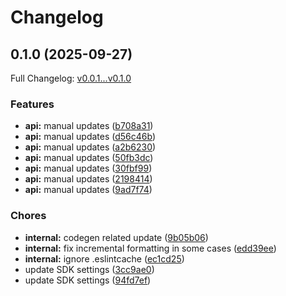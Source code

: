 # Changelog

## 0.1.0 (2025-09-27)

Full Changelog: [v0.0.1...v0.1.0](https://github.com/promptingcompany/sdk-typescript/compare/v0.0.1...v0.1.0)

### Features

* **api:** manual updates ([b708a31](https://github.com/promptingcompany/sdk-typescript/commit/b708a31fd0602f2f2f1aa48e3bd6cd7fae8182bc))
* **api:** manual updates ([d56c46b](https://github.com/promptingcompany/sdk-typescript/commit/d56c46bdfc0f28b9f7ff6c73be6db04957f1b460))
* **api:** manual updates ([a2b6230](https://github.com/promptingcompany/sdk-typescript/commit/a2b62302acd9a05dc57803d8d04234afdc7fcc17))
* **api:** manual updates ([50fb3dc](https://github.com/promptingcompany/sdk-typescript/commit/50fb3dc74333d75ae9f361d016a2c17d0b28a091))
* **api:** manual updates ([30fbf99](https://github.com/promptingcompany/sdk-typescript/commit/30fbf991acc0363c799db26fc9f3979e2d5a8f3f))
* **api:** manual updates ([2198414](https://github.com/promptingcompany/sdk-typescript/commit/2198414f2d08ff173c839ea844889330dfce8da3))
* **api:** manual updates ([9ad7f74](https://github.com/promptingcompany/sdk-typescript/commit/9ad7f745cbf3c62328c7b343e92d460fca9d8233))


### Chores

* **internal:** codegen related update ([9b05b06](https://github.com/promptingcompany/sdk-typescript/commit/9b05b0629b07e5ea75561151855269d4750f0a14))
* **internal:** fix incremental formatting in some cases ([edd39ee](https://github.com/promptingcompany/sdk-typescript/commit/edd39eea92fd055f59b29a94d957ba6f62243f98))
* **internal:** ignore .eslintcache ([ec1cd25](https://github.com/promptingcompany/sdk-typescript/commit/ec1cd25af63ef6a9c60d2f6b3221c69b0e973860))
* update SDK settings ([3cc9ae0](https://github.com/promptingcompany/sdk-typescript/commit/3cc9ae08c99b35acd13ed9ae23bf2088bcbf52bd))
* update SDK settings ([94fd7ef](https://github.com/promptingcompany/sdk-typescript/commit/94fd7ef9ff4ea7012a96dabef1b4069176f58217))
